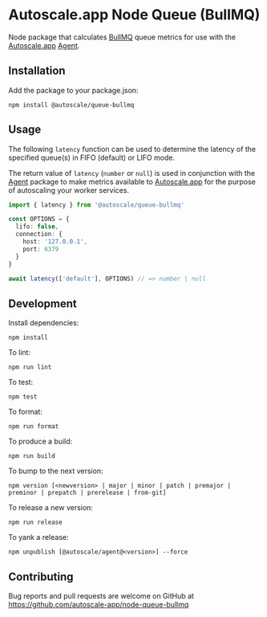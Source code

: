 # Autoscale.app Node Queue (BullMQ)

Node package that calculates [BullMQ] queue metrics for use with the [Autoscale.app] [Agent].

## Installation

Add the package to your package.json:

    npm install @autoscale/queue-bullmq

## Usage

The following `latency` function can be used to determine the latency of the specified queue(s) in FIFO (default) or LIFO mode.

The return value of `latency` (`number` or `null`) is used in conjunction with the [Agent] package to make metrics available to [Autoscale.app] for the purpose of autoscaling your worker services.

```ts
import { latency } from '@autoscale/queue-bullmq'

const OPTIONS = {
  lifo: false,
  connection: {
    host: '127.0.0.1',
    port: 6379
  }
}

await latency(['default'], OPTIONS) // => number | null
```



## Development

Install dependencies:

    npm install

To lint:

    npm run lint

To test:

    npm test

To format:

    npm run format

To produce a build:

    npm run build

To bump to the next version:

    npm version [<newversion> | major | minor | patch | premajor | preminor | prepatch | prerelease | from-git]

To release a new version:

    npm run release

To yank a release:

    npm unpublish [@autoscale/agent@<version>] --force

## Contributing

Bug reports and pull requests are welcome on GitHub at https://github.com/autoscale-app/node-queue-bullmq

[Autoscale.app]: https://autoscale.app
[Agent]: https://github.com/autoscale-app/node-agent
[BullMQ]: https://github.com/taskforcesh/bullmq
